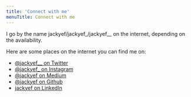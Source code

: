 ```yaml
---
title: 'Connect with me'
menuTitle: Connect with me
---
```


I go by the name jackyef/jackyef_/jackyef__ on the internet, depending on the availability.

Here are some places on the internet you can find me on:
* [@jackyef__ on Twitter](https://twitter.com/jackyef__)
* [@jackyef_ on Instagram](https://instagram.com/jackyef_)
* [@jackyef on Medium](https://medium.com/@jackyef)
* [@jackyef on Github](https://medium.com/@jackyef)
* [jackyef on LinkedIn](https://www.linkedin.com/in/jackyef/)
